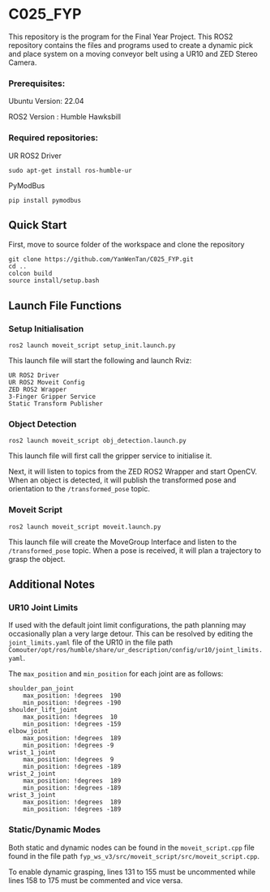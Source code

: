 # C025_FYP

This repository is the program for the Final Year Project. This ROS2 repository contains the files and programs used to create a dynamic pick and place system on a moving conveyor belt using a UR10 and ZED Stereo Camera.

### Prerequisites:
Ubuntu Version: 22.04

ROS2 Version : Humble Hawksbill

### Required repositories:
UR ROS2 Driver

```
sudo apt-get install ros-humble-ur
```

PyModBus

```
pip install pymodbus
```

## Quick Start
First, move to source folder of the workspace and clone the repository
```
git clone https://github.com/YanWenTan/C025_FYP.git
cd ..
colcon build
source install/setup.bash
```

## Launch File Functions
### Setup Initialisation
```
ros2 launch moveit_script setup_init.launch.py
```

This launch file will start the following and launch Rviz:
```
UR ROS2 Driver    
UR ROS2 Moveit Config    
ZED ROS2 Wrapper    
3-Finger Gripper Service    
Static Transform Publisher
```
### Object Detection
```
ros2 launch moveit_script obj_detection.launch.py
```

This launch file will first call the gripper service to initialise it.

Next, it will listen to topics from the ZED ROS2 Wrapper and start OpenCV. When an object is detected, it will publish the transformed pose and orientation to the `/transformed_pose` topic.

### Moveit Script
```
ros2 launch moveit_script moveit.launch.py
```
This launch file will create the MoveGroup Interface and listen to the `/transformed_pose` topic. When a pose is received, it will plan a trajectory to grasp the object.

## Additional Notes
### UR10 Joint Limits
If used with the default joint limit configurations, the path planning may occasionally plan a very large detour. This can be resolved by editing the `joint_limits.yaml` file of the UR10 in the file path `Comouter/opt/ros/humble/share/ur_description/config/ur10/joint_limits.yaml`.

The `max_position` and `min_position` for each joint are as follows:
```
shoulder_pan_joint
    max_position: !degrees  190
    min_position: !degrees -190
shoulder_lift_joint
    max_position: !degrees  10
    min_position: !degrees -159
elbow_joint
    max_position: !degrees  189
    min_position: !degrees -9
wrist_1_joint
    max_position: !degrees  9
    min_position: !degrees -189
wrist_2_joint
    max_position: !degrees  189
    min_position: !degrees -189
wrist_3_joint
    max_position: !degrees  189
    min_position: !degrees -189
```
### Static/Dynamic Modes
Both static and dynamic nodes can be found in the `moveit_script.cpp` file found in the file path `fyp_ws_v3/src/moveit_script/src/moveit_script.cpp`.

To enable dynamic grasping, lines 131 to 155 must be uncommented while lines 158 to 175 must be commented and vice versa.
